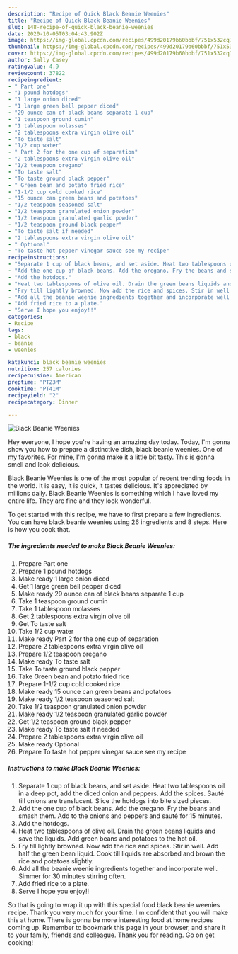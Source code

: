 ```yaml
---
description: "Recipe of Quick Black Beanie Weenies"
title: "Recipe of Quick Black Beanie Weenies"
slug: 148-recipe-of-quick-black-beanie-weenies
date: 2020-10-05T03:04:43.902Z
image: https://img-global.cpcdn.com/recipes/499d20179b60bbbf/751x532cq70/black-beanie-weenies-recipe-main-photo.jpg
thumbnail: https://img-global.cpcdn.com/recipes/499d20179b60bbbf/751x532cq70/black-beanie-weenies-recipe-main-photo.jpg
cover: https://img-global.cpcdn.com/recipes/499d20179b60bbbf/751x532cq70/black-beanie-weenies-recipe-main-photo.jpg
author: Sally Casey
ratingvalue: 4.9
reviewcount: 37822
recipeingredient:
- " Part one"
- "1 pound hotdogs"
- "1 large onion diced"
- "1 large green bell pepper diced"
- "29 ounce can of black beans separate 1 cup"
- "1 teaspoon ground cumin"
- "1 tablespoon molasses"
- "2 tablespoons extra virgin olive oil"
- "To taste salt"
- "1/2 cup water"
- " Part 2 for the one cup of separation"
- "2 tablespoons extra virgin olive oil"
- "1/2 teaspoon oregano"
- "To taste salt"
- "To taste ground black pepper"
- " Green bean and potato fried rice"
- "1-1/2 cup cold cooked rice"
- "15 ounce can green beans and potatoes"
- "1/2 teaspoon seasoned salt"
- "1/2 teaspoon granulated onion powder"
- "1/2 teaspoon granulated garlic powder"
- "1/2 teaspoon ground black pepper"
- "To taste salt if needed"
- "2 tablespoons extra virgin olive oil"
- " Optional"
- "To taste hot pepper vinegar sauce see my recipe"
recipeinstructions:
- "Separate 1 cup of black beans, and set aside. Heat two tablespoons oil in a deep pot, add the diced onion and peppers. Add the spices. Sauté till onions are translucent. Slice the hotdogs into bite sized pieces."
- "Add the one cup of black beans. Add the oregano. Fry the beans and smash them. Add to the onions and peppers and sauté for 15 minutes."
- "Add the hotdogs."
- "Heat two tablespoons of olive oil. Drain the green beans liquids and save the liquids. Add green beans and potatoes to the hot oil."
- "Fry till lightly browned. Now add the rice and spices. Stir in well. Add half the green bean liquid. Cook till liquids are absorbed and brown the rice and potatoes slightly."
- "Add all the beanie weenie ingredients together and incorporate well. Simmer for 30 minutes stirring often."
- "Add fried rice to a plate."
- "Serve I hope you enjoy!!"
categories:
- Recipe
tags:
- black
- beanie
- weenies

katakunci: black beanie weenies 
nutrition: 257 calories
recipecuisine: American
preptime: "PT23M"
cooktime: "PT41M"
recipeyield: "2"
recipecategory: Dinner

---
```



![Black Beanie Weenies](https://img-global.cpcdn.com/recipes/499d20179b60bbbf/751x532cq70/black-beanie-weenies-recipe-main-photo.jpg)

Hey everyone, I hope you're having an amazing day today. Today, I'm gonna show you how to prepare a distinctive dish, black beanie weenies. One of my favorites. For mine, I'm gonna make it a little bit tasty. This is gonna smell and look delicious.

Black Beanie Weenies is one of the most popular of recent trending foods in the world. It is easy, it is quick, it tastes delicious. It's appreciated by millions daily. Black Beanie Weenies is something which I have loved my entire life. They are fine and they look wonderful.




To get started with this recipe, we have to first prepare a few ingredients. You can have black beanie weenies using 26 ingredients and 8 steps. Here is how you cook that.

<!--inarticleads1-->

##### The ingredients needed to make Black Beanie Weenies:

1. Prepare  Part one
1. Prepare 1 pound hotdogs
1. Make ready 1 large onion diced
1. Get 1 large green bell pepper diced
1. Make ready 29 ounce can of black beans separate 1 cup
1. Take 1 teaspoon ground cumin
1. Take 1 tablespoon molasses
1. Get 2 tablespoons extra virgin olive oil
1. Get To taste salt
1. Take 1/2 cup water
1. Make ready  Part 2 for the one cup of separation
1. Prepare 2 tablespoons extra virgin olive oil
1. Prepare 1/2 teaspoon oregano
1. Make ready To taste salt
1. Take To taste ground black pepper
1. Take  Green bean and potato fried rice
1. Prepare 1-1/2 cup cold cooked rice
1. Make ready 15 ounce can green beans and potatoes
1. Make ready 1/2 teaspoon seasoned salt
1. Take 1/2 teaspoon granulated onion powder
1. Make ready 1/2 teaspoon granulated garlic powder
1. Get 1/2 teaspoon ground black pepper
1. Make ready To taste salt if needed
1. Prepare 2 tablespoons extra virgin olive oil
1. Make ready  Optional
1. Prepare To taste hot pepper vinegar sauce see my recipe




<!--inarticleads2-->

##### Instructions to make Black Beanie Weenies:

1. Separate 1 cup of black beans, and set aside. Heat two tablespoons oil in a deep pot, add the diced onion and peppers. Add the spices. Sauté till onions are translucent. Slice the hotdogs into bite sized pieces.
1. Add the one cup of black beans. Add the oregano. Fry the beans and smash them. Add to the onions and peppers and sauté for 15 minutes.
1. Add the hotdogs.
1. Heat two tablespoons of olive oil. Drain the green beans liquids and save the liquids. Add green beans and potatoes to the hot oil.
1. Fry till lightly browned. Now add the rice and spices. Stir in well. Add half the green bean liquid. Cook till liquids are absorbed and brown the rice and potatoes slightly.
1. Add all the beanie weenie ingredients together and incorporate well. Simmer for 30 minutes stirring often.
1. Add fried rice to a plate.
1. Serve I hope you enjoy!!




So that is going to wrap it up with this special food black beanie weenies recipe. Thank you very much for your time. I'm confident that you will make this at home. There is gonna be more interesting food at home recipes coming up. Remember to bookmark this page in your browser, and share it to your family, friends and colleague. Thank you for reading. Go on get cooking!
